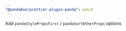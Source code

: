 ```yaml
---
"@pandabox/prettier-plugin-panda": patch
---
```


Add `pandaStylePropsFirst` / `pandaSortOtherProps` options
